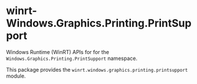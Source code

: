 <!-- warning: Please don't edit this file. It was automatically generated. -->

# winrt-Windows.Graphics.Printing.PrintSupport

Windows Runtime (WinRT) APIs for for the `Windows.Graphics.Printing.PrintSupport` namespace.

This package provides the `winrt.windows.graphics.printing.printsupport` module.
